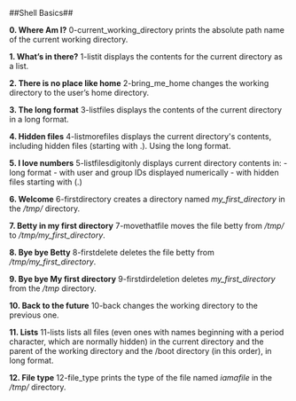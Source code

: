 ##Shell Basics##

**0. Where Am I?**
0-current_working_directory prints the absolute path name of the current working directory.

**1. What’s in there?**
1-listit displays the contents for the current directory as a list.

**2. There is no place like home**
2-bring_me_home changes the working directory to the user’s home directory.

**3. The long format**
3-listfiles displays the contents of the current directory in a long format.

**4. Hidden files**
4-listmorefiles displays the current directory's contents, including hidden files (starting with .). Using the long format.

**5. I love numbers**
5-listfilesdigitonly displays current directory contents in:
	- long format
	- with user and group IDs displayed numerically
	- with hidden files starting with (.)

**6. Welcome**
6-firstdirectory creates a directory named *my_first_directory* in the */tmp/* directory.

**7. Betty in my first directory**
7-movethatfile moves the file betty from */tmp/* to */tmp/my_first_directory*.

**8. Bye bye Betty**
8-firstdelete deletes the file betty from */tmp/my_first_directory*.

**9. Bye bye My first directory**
9-firstdirdeletion deletes *my_first_directory* from the */tmp* directory.

**10. Back to the future**
10-back changes the working directory to the previous one.

**11. Lists**
11-lists lists all files (even ones with names beginning with a period character, which are normally hidden) in the current directory and the parent of the working directory and the /boot directory (in this order), in long format.

**12. File type**
12-file_type prints the type of the file named *iamafile* in the */tmp/* directory.
